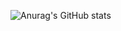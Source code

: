 ![Anurag's GitHub stats](https://github-readme-stats.vercel.app/api?username=KentaNo1&show_icons=true&theme=radical&title_color=009933&text_color=009933&icon_color=009933&bg_color=0d1117)
